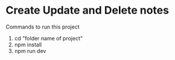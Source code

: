 <h1>Create Update and Delete notes</h1>

Commands to run this project
1. cd "folder name of project"
2. npm install
3. npm run dev
